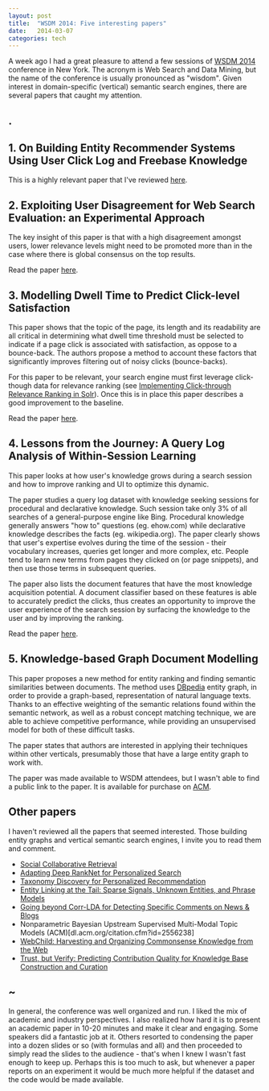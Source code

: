 ```yaml
---
layout: post
title:  "WSDM 2014: Five interesting papers"
date:   2014-03-07
categories: tech
---
```

A week ago I had a great pleasure to attend a few sessions of [WSDM 2014](www.wsdm-conference.org/2014) conference in New York. The acronym is Web Search and Data Mining, but the name of the conference is usually pronounced as "wisdom". Given interest in domain-specific (vertical) semantic search engines, there are several papers that caught my attention. 
## .


## 1. On Building Entity Recommender Systems Using User Click Log and Freebase Knowledge
This is a highly relevant paper that I've reviewed [here](http://weblog.smirnov.ca/tech/2014/03/06/Research-paper-review.-On-Building-Entity-Recommender-Systems-Using-User-Click-Log-and-Freebase-Knowledge.html).
## 2. Exploiting User Disagreement for Web Search Evaluation: an Experimental Approach
The key insight of this paper is that with a high disagreement amongst users, lower relevance levels might need to be promoted more than in the case where there is global consensus on the top results.

Read the paper [here](wwwhome.ewi.utwente.nl/~hiemstra/papers/wsdm2014.pdf).
## 3. Modelling Dwell Time to Predict Click-level Satisfaction
This paper shows that the topic of the page, its length and its readability are all critical in determining what dwell time threshold must be selected to indicate if a page click is associated with satisfaction, as oppose to a bounce-back. The authors propose a method to account these factors that significantly improves filtering out of noisy clicks (bounce-backs). 

For this paper to be relevant, your search engine must first leverage click-though data for relevance ranking (see [Implementing Click-through Relevance Ranking in Solr](http://www.slideshare.net/LucidImagination/bialecki-andrzej-clickthroughrelevancerankinginsolrlucidworksenterprise)). Once this is in place this paper describes a good improvement to the baseline.

Read the paper [here](http://research.microsoft.com/en-us/um/people/ryenw/papers/KimWSDM2014.pdf).
## 4. Lessons from the Journey: A Query Log Analysis of Within-Session Learning 
This paper looks at how user's knowledge grows during a search session and how to improve ranking and UI to optimize this dynamic.

The paper studies a query log dataset with knowledge seeking sessions for procedural and declarative knowledge. Such session take only 3% of all searches of a general-purpose engine like Bing. Procedural knowledge generally answers "how to" questions (eg. ehow.com) while declarative knowledge describes the facts (eg. wikipedia.org). The paper clearly shows that user's expertise evolves during the time of the session - their vocabulary increases, queries get longer and more complex, etc. People tend to learn new terms from pages they clicked on (or page snippets), and then use those terms in subsequent queries.

The paper also lists the document features that have the most knowledge acquisition potential. A document classifier based on these features is able to accurately predict the clicks, thus creates an opportunity to improve the user experience of the search session by surfacing the knowledge to the user and by improving the ranking.

Read the paper [here](http://research.microsoft.com/en-us/um/people/teevan/publications/papers/wsdm14.pdf).

## 5. Knowledge-based Graph Document Modelling
This paper proposes a new method for entity ranking and finding semantic similarities between documents. The method uses [DBpedia](www.dbpedia.org) entity graph, in order to provide a graph-based, representation of natural language texts. Thanks to an effective weighting of the semantic relations found within the semantic network, as well as a robust concept matching technique, we are able to achieve competitive performance, while providing an unsupervised model for both of these difficult tasks.

The paper states that authors are interested in applying their techniques within other verticals, presumably those that have a large entity graph to work with.

The paper was made available to WSDM attendees, but I wasn't able to find a public link to the paper. It is available for purchase on [ACM](http://dl.acm.org/citation.cfm?id=2556250&dl=ACM&coll=DL&CFID=293807221&CFTOKEN=56074720).

## Other papers
I haven't reviewed all the papers that seemed interested. Those building entity graphs and vertical semantic search engines, I invite you to read them and comment.

- [Social Collaborative Retrieval](http://web.eecs.umich.edu/~kulesza/pubs/social_wsdm14.pdf)
- [Adapting Deep RankNet for Personalized Search](research.microsoft.com/pubs/205161/wsdm233-song.pdf‎)
- [Taxonomy Discovery for Personalized Recommendation](www.cs.berkeley.edu/~yuczhang/files/wsdm14_taxonomy.pdf‎)
- [Entity Linking at the Tail: Sparse Signals, Unknown Entities, and Phrase Models](research.microsoft.com/pubs/205509/wsdm180-jin.pdf‎)
- [Going beyond Corr-LDA for Detecting Specific Comments on News & Blogs](http://mllab.csa.iisc.ernet.in/sctm/)
- Nonparametric Bayesian Upstream Supervised Multi-Modal Topic Models (ACM)[dl.acm.org/citation.cfm?id=2556238‎]
- [WebChild: Harvesting and Organizing Commonsense Knowledge from the Web](gerard.demelo.org/papers/webchild.pdf‎)
- [Trust, but Verify: Predicting Contribution Quality for Knowledge Base Construction and Curation](www.ipeirotis.com/wp-content/uploads/2014/01/wsdm2014-cqual1.pdf‎)

## ~
In general, the conference was well organized and run. I liked the mix of academic and industry perspectives. I also realized how hard it is to present an academic paper in 10-20 minutes and make it clear and engaging. Some speakers did a fantastic job at it. Others resorted to condensing the paper into a dozen slides or so (with formulas and all) and then proceeded to simply read the slides to the audience - that's when I knew I wasn't fast enough to keep up. Perhaps this is too much to ask, but whenever a paper reports on an experiment it would be much more helpful if the dataset and the code would be made available.

